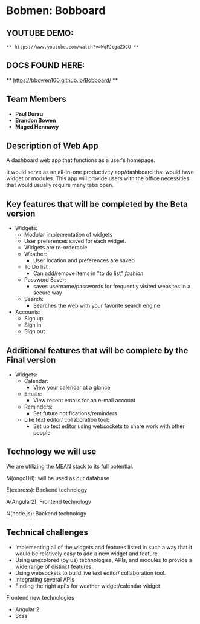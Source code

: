 # Bobmen: Bobboard

## YOUTUBE DEMO:
    ** https://www.youtube.com/watch?v=WqFJcgaZOCU **
    
## DOCS FOUND HERE:
 ** https://bbowen100.github.io/Bobboard/ **

## Team Members
- **Paul Bursu**
- **Brandon Bowen**
- **Maged Hennawy**



## Description of Web App

A dashboard web app that functions as a user's homepage.

It would serve as an all-in-one productivity app/dashboard that would have widget or modules.
This app will provide users with the office necessities that would usually require many tabs open.


## Key features that will be completed by the Beta version

- Widgets:
    - Modular implementation of widgets
    - User preferences saved for each widget.
    - Widgets are re-orderable
    - Weather:
        - User location and preferences are saved
    - To Do list :
        - Can add/remove items in "to do list" <i>fashion</i>
    - Password Saver:
        - saves username/passwords for frequently visited websites in a secure way
    - Search:
        - Searches the web with your favorite search engine
- Accounts:
    - Sign up
    - Sign in
    - Sign out

## Additional features that will be complete by the Final version

- Widgets:
    - Calendar:
        - View your calendar at a glance
    - Emails:
        - View recent emails for an e-mail account
    - Reminders:
        - Set future notifications/reminders
    - Like text editor/ collaboration tool:
        - Set up text editor using websockets to share work with other people


## Technology we will use

We are utilizing the MEAN stack to its full potential.

M(ongoDB): will be used as our database

E(express): Backend technology

A(Angular2): Frontend technology

N(node.js): Backend technology



## Technical challenges

- Implementing all of the widgets and features listed in such a way that it would be relatively easy to add a new widget and feature.
- Using unexplored (by us) technologies, APIs, and modules to provide a wide range of distinct features.
- Using websockets to build live text editor/ collaboration tool.
- Integrating several APIs
- Finding the right api's for weather widget/calendar widget

Frontend new technologies
 - Angular 2
 - Scss
